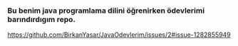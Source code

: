  ### Bu benim java programlama dilini öğrenirken ödevlerimi barındırdıgım repo.
 
https://github.com/BirkanYasar/JavaOdevlerim/issues/2#issue-1282855949
